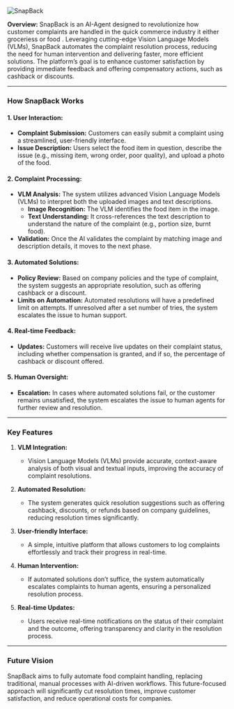 ![SnapBack](https://github.com/user-attachments/assets/9c8761a5-1922-4d69-8283-192ebc9ad645)

**Overview:**
SnapBack is an AI-Agent designed to revolutionize how customer complaints are handled in the quick commerce industry it either groceriess or food . Leveraging cutting-edge Vision Language Models (VLMs), SnapBack automates the complaint resolution process, reducing the need for human intervention and delivering faster, more efficient solutions. The platform’s goal is to enhance customer satisfaction by providing immediate feedback and offering compensatory actions, such as cashback or discounts.

---

### **How SnapBack Works**

#### **1. User Interaction:**
- **Complaint Submission:** Customers can easily submit a complaint using a streamlined, user-friendly interface.
- **Issue Description:** Users select the food item in question, describe the issue (e.g., missing item, wrong order, poor quality), and upload a photo of the food.
  
#### **2. Complaint Processing:**
- **VLM Analysis:** The system utilizes advanced Vision Language Models (VLMs) to interpret both the uploaded images and text descriptions.
  - **Image Recognition:** The VLM identifies the food item in the image.
  - **Text Understanding:** It cross-references the text description to understand the nature of the complaint (e.g., portion size, burnt food).
- **Validation:** Once the AI validates the complaint by matching image and description details, it moves to the next phase.

#### **3. Automated Solutions:**
- **Policy Review:** Based on company policies and the type of complaint, the system suggests an appropriate resolution, such as offering cashback or a discount.
- **Limits on Automation:** Automated resolutions will have a predefined limit on attempts. If unresolved after a set number of tries, the system escalates the issue to human support.

#### **4. Real-time Feedback:**
- **Updates:** Customers will receive live updates on their complaint status, including whether compensation is granted, and if so, the percentage of cashback or discount offered.

#### **5. Human Oversight:**
- **Escalation:** In cases where automated solutions fail, or the customer remains unsatisfied, the system escalates the issue to human agents for further review and resolution.

---

### **Key Features**

1. **VLM Integration:** 
   - Vision Language Models (VLMs) provide accurate, context-aware analysis of both visual and textual inputs, improving the accuracy of complaint resolutions.
  
2. **Automated Resolution:**
   - The system generates quick resolution suggestions such as offering cashback, discounts, or refunds based on company guidelines, reducing resolution times significantly.

3. **User-friendly Interface:** 
   - A simple, intuitive platform that allows customers to log complaints effortlessly and track their progress in real-time.

4. **Human Intervention:** 
   - If automated solutions don’t suffice, the system automatically escalates complaints to human agents, ensuring a personalized resolution process.

5. **Real-time Updates:**
   - Users receive real-time notifications on the status of their complaint and the outcome, offering transparency and clarity in the resolution process.

---

### **Future Vision**

SnapBack aims to fully automate food complaint handling, replacing traditional, manual processes with AI-driven workflows. This future-focused approach will significantly cut resolution times, improve customer satisfaction, and reduce operational costs for companies.

